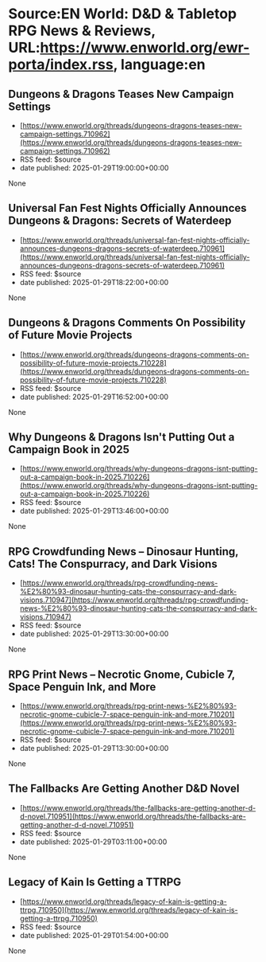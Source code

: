# Source:EN World: D&D & Tabletop RPG News & Reviews, URL:https://www.enworld.org/ewr-porta/index.rss, language:en

## Dungeons & Dragons Teases New Campaign Settings
 - [https://www.enworld.org/threads/dungeons-dragons-teases-new-campaign-settings.710962](https://www.enworld.org/threads/dungeons-dragons-teases-new-campaign-settings.710962)
 - RSS feed: $source
 - date published: 2025-01-29T19:00:00+00:00

None

## Universal Fan Fest Nights Officially Announces Dungeons & Dragons: Secrets of Waterdeep
 - [https://www.enworld.org/threads/universal-fan-fest-nights-officially-announces-dungeons-dragons-secrets-of-waterdeep.710961](https://www.enworld.org/threads/universal-fan-fest-nights-officially-announces-dungeons-dragons-secrets-of-waterdeep.710961)
 - RSS feed: $source
 - date published: 2025-01-29T18:22:00+00:00

None

## Dungeons & Dragons Comments On Possibility of Future Movie Projects
 - [https://www.enworld.org/threads/dungeons-dragons-comments-on-possibility-of-future-movie-projects.710228](https://www.enworld.org/threads/dungeons-dragons-comments-on-possibility-of-future-movie-projects.710228)
 - RSS feed: $source
 - date published: 2025-01-29T16:52:00+00:00

None

## Why Dungeons & Dragons Isn't Putting Out a Campaign Book in 2025
 - [https://www.enworld.org/threads/why-dungeons-dragons-isnt-putting-out-a-campaign-book-in-2025.710226](https://www.enworld.org/threads/why-dungeons-dragons-isnt-putting-out-a-campaign-book-in-2025.710226)
 - RSS feed: $source
 - date published: 2025-01-29T13:46:00+00:00

None

## RPG Crowdfunding News – Dinosaur Hunting, Cats! The Conspurracy, and Dark Visions
 - [https://www.enworld.org/threads/rpg-crowdfunding-news-%E2%80%93-dinosaur-hunting-cats-the-conspurracy-and-dark-visions.710947](https://www.enworld.org/threads/rpg-crowdfunding-news-%E2%80%93-dinosaur-hunting-cats-the-conspurracy-and-dark-visions.710947)
 - RSS feed: $source
 - date published: 2025-01-29T13:30:00+00:00

None

## RPG Print News – Necrotic Gnome, Cubicle 7, Space Penguin Ink, and More
 - [https://www.enworld.org/threads/rpg-print-news-%E2%80%93-necrotic-gnome-cubicle-7-space-penguin-ink-and-more.710201](https://www.enworld.org/threads/rpg-print-news-%E2%80%93-necrotic-gnome-cubicle-7-space-penguin-ink-and-more.710201)
 - RSS feed: $source
 - date published: 2025-01-29T13:30:00+00:00

None

## The Fallbacks Are Getting Another D&D Novel
 - [https://www.enworld.org/threads/the-fallbacks-are-getting-another-d-d-novel.710951](https://www.enworld.org/threads/the-fallbacks-are-getting-another-d-d-novel.710951)
 - RSS feed: $source
 - date published: 2025-01-29T03:11:00+00:00

None

## Legacy of Kain Is Getting a TTRPG
 - [https://www.enworld.org/threads/legacy-of-kain-is-getting-a-ttrpg.710950](https://www.enworld.org/threads/legacy-of-kain-is-getting-a-ttrpg.710950)
 - RSS feed: $source
 - date published: 2025-01-29T01:54:00+00:00

None

